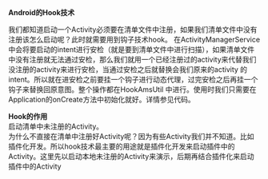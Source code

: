 **Android的Hook技术** 

我们都知道启动一个Activity必须要在清单文件中注册，如果我们清单文件中没有注册该怎么启动呢？此时就需要用到钩子技术hook。
在ActivityManagerService中会将要启动的intent进行安检（就是要到清单文件中进行扫描），如果清单文件中没有注册就无法通过安检，那么我们就用一个已经注册过的activity来代替我们没注册的activity来进行安检，当通过安检之后就替换会我们原来的activity 的intent。所以就在进安检之前要挂一个钩子进行动态代理，过完安检之后再挂一个钩子来替换回原意图。整个操作都在HookAmsUtil 中进行。使用时我们只需要在Application的onCreate方法中初始化就好。详情参见代码。  

**Hook的作用**  
启动清单中未注册的Activity。  
为什么不直接在清单中注册好Activity呢？因为有些Activity我们并不知道。比如插件化开发。所以hook技术最主要的用途就是插件化开发来启动插件中的Activity。这里先以启动本地未注册的Activity来演示，后期再结合插件化来启动插件中的Activity  
